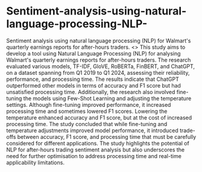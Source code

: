 # Sentiment-analysis-using-natural-language-processing-NLP-
Sentiment analysis using natural language processing (NLP) for Walmart's quarterly earnings reports for after-hours traders.
<>
This study aims to develop a tool using Natural Language Processing (NLP) for analysing Walmart's quarterly earnings reports for after-hours traders. The research evaluated various models, TF-IDF, GloVE, RoBERTa, FinBERT, and ChatGPT, on a dataset spanning from Q1 2019 to Q1 2024, assessing their reliability, performance, and processing time. The results indicate that ChatGPT outperformed other models in terms of accuracy and F1 score but had unsatisfied processing time. Additionally, the research also involved fine-tuning the models using Few-Shot Learning and adjusting the temperature settings. Although fine-tuning improved performance, it increased processing time and sometimes lowered F1 scores. Lowering the temperature enhanced accuracy and F1 score, but at the cost of increased processing time. The study concluded that while fine-tuning and temperature adjustments improved model performance, it introduced trade-offs between accuracy, F1 score, and processing time that must be carefully considered for different applications. The study highlights the potential of NLP for after-hours trading sentiment analysis but also underscores the need for further optimisation to address processing time and real-time applicability limitations. 
